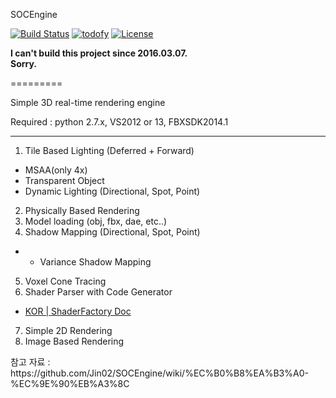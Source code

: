 SOCEngine

[![Build Status](https://travis-ci.org/Jin02/SOCEngine.svg?branch=master)](https://travis-ci.org/Jin02/SOCEngine)
[![todofy](https://todofy.org/b/Jin02/SOCEngine/master)](https://todofy.org/r/Jin02/SOCEngine/master)
[![License](https://img.shields.io/badge/license-MIT-green.svg)](LICENSE)

<b>I can't build this project since 2016.03.07.</b><br>
<b>Sorry.</b>

=========

Simple 3D real-time rendering engine

Required : python 2.7.x, VS2012 or 13, FBXSDK2014.1

-----------

1. Tile Based Lighting (Deferred + Forward)
  - MSAA(only 4x)
  - Transparent Object
  - Dynamic Lighting (Directional, Spot, Point)
2. Physically Based Rendering
3. Model loading (obj, fbx, dae, etc..)
4. Shadow Mapping (Directional, Spot, Point)
  + + Variance Shadow Mapping
5. Voxel Cone Tracing
6. Shader Parser with Code Generator
  + [KOR | ShaderFactory Doc](https://github.com/Jin02/SOCEngine/wiki/%5BKOR%5D-ShaderFactory-Generator-(Shader-Parser))
7. Simple 2D Rendering
8. Image Based Rendering

<p>참고 자료 : https://github.com/Jin02/SOCEngine/wiki/%EC%B0%B8%EA%B3%A0-%EC%9E%90%EB%A3%8C</p>
